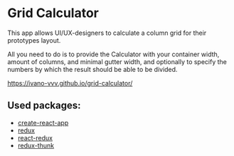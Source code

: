 # Grid Calculator

This app allows UI/UX-designers to calculate a column grid for their prototypes layout.

All you need to do is to provide the Calculator with your container width, amount of columns, and minimal gutter width, and optionally to specify the numbers by which the result should be able to be divided.

https://ivano-vvv.github.io/grid-calculator/


## Used packages:

- [create-react-app](https://create-react-app.dev/)
- [redux](https://redux.js.org/)
- [react-redux](https://react-redux.js.org/)
- [redux-thunk](https://github.com/reduxjs/redux-thunk)
